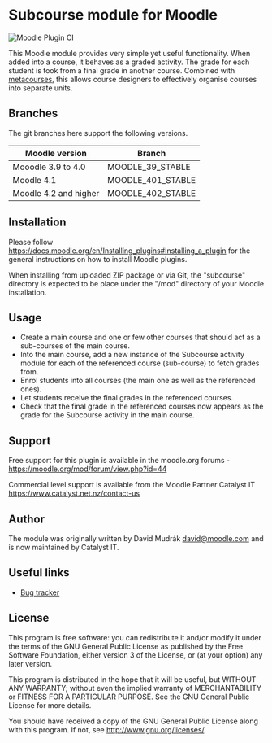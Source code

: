 Subcourse module for Moodle
===========================

![Moodle Plugin CI](https://github.com/catalyst/moodle-mod_subcourse/workflows/Moodle%20Plugin%20CI/badge.svg)

This Moodle module provides very simple yet useful functionality. When added into a
course, it behaves as a graded activity. The grade for each student is took from a
final grade in another course. Combined with
[metacourses](http://docs.moodle.org/en/Course_meta_link), this allows course
designers to effectively organise courses into separate units.


Branches
------------
The git branches here support the following versions.

| Moodle version        | Branch            |
|-----------------------|-------------------|
| Mooodle 3.9 to 4.0    | MOODLE_39_STABLE  |
| Moodle 4.1            | MOODLE_401_STABLE |
| Moodle 4.2 and higher | MOODLE_402_STABLE |


Installation
------------

Please follow <https://docs.moodle.org/en/Installing_plugins#Installing_a_plugin> for
the general instructions on how to install Moodle plugins.

When installing from uploaded ZIP package or via Git, the "subcourse" directory is
expected to be place under the "/mod" directory of your Moodle installation. 

Usage
-----

* Create a main course and one or few other courses that should act as a sub-courses of
  the main course.
* Into the main course, add a new instance of the Subcourse activity module for each
  of the referenced course (sub-course) to fetch grades from.
* Enrol students into all courses (the main one as well as the referenced ones).
* Let students receive the final grades in the referenced courses.
* Check that the final grade in the referenced courses now appears as the grade for
  the Subcourse activity in the main course.
  
Support
------

Free support for this plugin is available in the moodle.org forums - https://moodle.org/mod/forum/view.php?id=44

Commercial level support is available from the Moodle Partner Catalyst IT https://www.catalyst.net.nz/contact-us

Author
------

The module was originally written by David Mudrák <david@moodle.com> and is now maintained by Catalyst IT.

Useful links
------------

* [Bug tracker](https://github.com/catalyst/moodle-mod_subcourse/issues)

License
-------

This program is free software: you can redistribute it and/or modify it under the
terms of the GNU General Public License as published by the Free Software Foundation,
either version 3 of the License, or (at your option) any later version.

This program is distributed in the hope that it will be useful, but WITHOUT ANY
WARRANTY; without even the implied warranty of MERCHANTABILITY or FITNESS FOR A
PARTICULAR PURPOSE.  See the GNU General Public License for more details.

You should have received a copy of the GNU General Public License along with this
program. If not, see <http://www.gnu.org/licenses/>.
